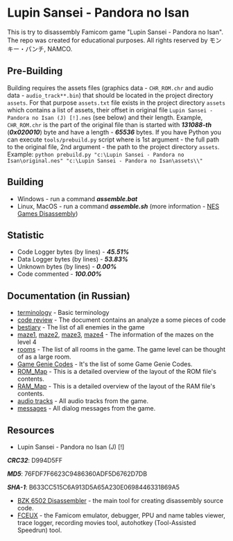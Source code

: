 # Lupin Sansei - Pandora no Isan
This is try to disassembly Famicom game "Lupin Sansei - Pandora no Isan".
The repo was created for educational purposes.
All rights reserved by モンキー・パンチ, NAMCO.
## Pre-Building
Building requires the assets files (graphics data - ``CHR_ROM.chr`` and audio data - ``audio_track**.bin``) that should be located in the project directory ``assets``.
For that purpose ``assets.txt`` file exists in the project directory ``assets`` which contains a list of assets, their offset in original file ``Lupin Sansei - Pandora no Isan (J) [!].nes`` (see below) and their length.
Example, ``CHR_ROM.chr`` is the part of the original file than is started with ***131088-th*** (***0x020010***) byte and have a length - ***65536*** bytes.
If you have Python you can execute ``tools/prebuild.py`` script where is 1st argument - the full path to the original file, 2nd argument - the path to the project directory ``assets``.
Example: ``python prebuild.py "c:\Lupin Sansei - Pandora no Isan\original.nes" "c:\Lupin Sansei - Pandora no Isan\assets\\"``
## Building
-  Windows - run a command ***assemble.bat***
-  Linux, MacOS - run a command ***assemble.sh*** (more information - [NES Games Disassembly](https://github.com/cyneprepou4uk/NES-Games-Disassembly))
## Statistic
-  Code Logger bytes (by lines) - ***45.51%***
-  Data Logger bytes (by lines) - ***53.83%***
-  Unknown bytes (by lines)     - ***0.00%***
-  Code commented               - ***100.00%***
## Documentation (in Russian)
-  [terminology](docs/ru/terminology.md) - Basic terminology
-  [code review](docs/ru/code_review.md) - The document contains an analyze a some pieces of code
-  [bestiary](docs/ru/bestiary.md) - The list of all enemies in the game
-  [maze1](docs/ru/maze1.txt), [maze2](docs/ru/maze2.txt), [maze3](docs/ru/maze3.txt), [maze4](docs/ru/maze4.txt) - The information of the mazes on the level 4
-  [rooms](docs/ru/rooms.md) - The list of all rooms in the game. The game level can be thought of as a large room.
-  [Game Genie Codes](docs/ru/game_genie_codes.md) - It's the list of some Game Genie Codes.
-  [ROM_Map](docs/ru/ROM_Map.md) - This is a detailed overview of the layout of the ROM file's contents.
-  [RAM_Map](docs/ru/RAM_Map.md) - This is a detailed overview of the layout of the RAM file's contents.
-  [audio tracks](docs/ru/audio_tracks.md) - All audio tracks from the game.
-  [messages](docs/ru/messages.md) - All dialog messages from the game.
## Resources
-  Lupin Sansei - Pandora no Isan (J) [!]

***CRC32***: D994D5FF

***MD5***: 76FDF7F6623C9486360ADF5D6762D7DB

***SHA-1***: B633CC515C6A913D5A65A230E0698446331869A5

-  [BZK 6502 Disassembler](https://github.com/cyneprepou4uk/BZK-6502-Disassembler) - the main tool for creating disassembly source code.
-  [FCEUX](https://fceux.com/web/home.html) - the Famicom emulator, debugger, PPU and name tables viewer, trace logger, recording movies tool, autohotkey (Tool-Assisted Speedrun) tool.